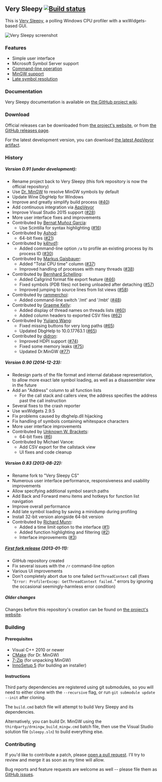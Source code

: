 ﻿Very Sleepy [![Build status](https://ci.appveyor.com/api/projects/status/5gf55tjd7mc80b05/branch/master?svg=true)](https://ci.appveyor.com/project/CyberShadow/verysleepy/branch/master)
-----------

This is [Very Sleepy](http://www.codersnotes.com/sleepy), a polling Windows CPU profiler with a wxWidgets-based GUI.

![Very Sleepy screenshot](https://dump.thecybershadow.net/12df19e403014f88f368da4c2d2482a2/1.png)

### Features

* Simple user interface
* Microsoft Symbol Server support
* [Command-line operation](https://github.com/VerySleepy/verysleepy/wiki/Command-Line-Usage)
* [MinGW support](https://github.com/VerySleepy/verysleepy/wiki/Profiling-MinGW-Programs)
* [Late symbol resolution](https://github.com/VerySleepy/verysleepy/wiki/Late-Symbol-Resolution)

### Documentation

Very Sleepy documentation is available on [the GitHub project wiki](https://github.com/VerySleepy/verysleepy/wiki).

### Download

Official releases can be downloaded from [the project's website](http://www.codersnotes.com/sleepy), or from [the GitHub releases page](https://github.com/VerySleepy/verysleepy/releases).

For the latest development version, you can download [the latest AppVeyor artifact](https://ci.appveyor.com/api/projects/CyberShadow/verysleepy/artifacts/setup.exe?branch=master).

### History

##### Version 0.91 (under development):

* Rename project back to Very Sleepy (this fork repository is now the official repository)
* Use [Dr. MinGW](https://github.com/jrfonseca/drmingw) to resolve MinGW symbols by default
* Update Wine DbgHelp for Windows
* Improve and greatly simplify build process ([#40](https://github.com/VerySleepy/verysleepy/pull/40))
* Add continuous integration via [AppVeyor](https://ci.appveyor.com/project/CyberShadow/verysleepy)
* Improve Visual Studio 2015 support ([#28](https://github.com/VerySleepy/verysleepy/issues/28))
* More user interface fixes and improvements
* Contributed by [Bernat Muñoz Garcia](https://github.com/shashClp):
    * Use Scintilla for syntax highlighting ([#16](https://github.com/VerySleepy/verysleepy/pull/16))
* Contributed by [Ashod](https://github.com/Ashod):
    * 64-bit fixes ([#21](https://github.com/VerySleepy/verysleepy/pull/21))
* Contributed by [k4hvd1](https://github.com/k4hvd1):
    * Added command-line option `/a` to profile an existing process by its process ID ([#30](https://github.com/VerySleepy/verysleepy/pull/30))
* Contributed by [Markus Gaisbauer](https://github.com/quijote):
    * Added "Total CPU time" column ([#37](https://github.com/VerySleepy/verysleepy/pull/37))
    * Improved handling of processes with many threads ([#38](https://github.com/VerySleepy/verysleepy/pull/38))
* Contributed by [Bernhard Schelling](https://github.com/schellingb):
    * Added Callgrind format file export feature ([#46](https://github.com/VerySleepy/verysleepy/pull/46))
    * Fixed symbols (PDB files) not being unloaded after detaching ([#57](https://github.com/VerySleepy/verysleepy/pull/57))
    * Improved jumping to source lines from list views ([#58](https://github.com/VerySleepy/verysleepy/pull/58))
* Contributed by [rammerchoi](https://github.com/RammerChoi):
    * Added command-line switch '/mt' and '/mbt' ([#48](https://github.com/VerySleepy/verysleepy/pull/48))
* Contributed by [Graeme Kelly](https://github.com/graemekelly):
    * Added display of thread names on threads lists ([#60](https://github.com/VerySleepy/verysleepy/pull/60))
    * Added column headers to exported CSV files ([#62](https://github.com/VerySleepy/verysleepy/pull/62))
* Contributed by [Yujiang Wang](https://github.com/AlanIWBFT):
    * Fixed missing buttons for very long paths ([#65](https://github.com/VerySleepy/verysleepy/pull/65))
    * Updated DbgHelp to 10.0.17763.1 ([#65](https://github.com/VerySleepy/verysleepy/pull/65))
* Contributed by [djdron](https://github.com/djdron):
    * Improved HDPI support ([#74](https://github.com/VerySleepy/verysleepy/pull/74))
    * Fixed some memory leaks ([#75](https://github.com/VerySleepy/verysleepy/pull/75))
    * Updated Dr.MinGW ([#77](https://github.com/VerySleepy/verysleepy/pull/77))

##### Version 0.90 (2014-12-23):

* Redesign parts of the file format and internal database representation, to allow more exact late symbol loading, as well as a disassembler view in the future
* Add an "Address" column to all function lists
  * For the call stack and callers view, the address specifies the address past the call instruction
* Several fixes to the crash reporter
* Use wxWidgets 2.9.5
* Fix problems caused by dbghelp.dll hijacking
* Fix handling of symbols containing whitespace characters
* More user interface improvements
* Contributed by [Unknown W. Brackets](https://github.com/unknownbrackets):
    * 64-bit fixes ([#6](https://github.com/VerySleepy/verysleepy/pull/6))
* Contributed by Michael Vance:
    * Add CSV export for the callstack view
    * UI fixes and code cleanup

##### Version 0.83 (2013-08-22):

* Rename fork to "Very Sleepy CS"
* Numerous user interface performance, responsiveness and usability improvements
* Allow specifying additional symbol search paths
* Add Back and Forward menu items and hotkeys for function list navigation
* Improve overall performance
* Add late symbol loading by saving a minidump during profiling
* Install 32-bit version alongside 64-bit version
* Contributed by [Richard Munn](https://github.com/benjymous):
    * Added a time limit option to the interface ([#1](https://github.com/VerySleepy/verysleepy/pull/1))
    * Added function highlighting and filtering ([#2](https://github.com/VerySleepy/verysleepy/pull/2))
    * Interface improvements ([#3](https://github.com/VerySleepy/verysleepy/pull/3))

##### [First fork release](http://blog.thecybershadow.net/2013/01/11/very-sleepy-fork/) (2013-01-11):

* GitHub repository created
* Fix several issues with the `/r` command-line option
* Various UI improvements
* Don't completely abort due to one failed `GetThreadContext` call (fixes "`Error: ProfilerExcep: GetThreadContext failed.`" errors by ignoring the occasional seemingly-harmless error condition)

##### Older changes

Changes before this repository's creation can be found on [the project's website](http://www.codersnotes.com/programs/sleepy).

### Building

#### Prerequisites

* Visual C++ 2010 or newer
* [CMake](https://cmake.org/) (for Dr. MinGW)
* [7-Zip](http://www.7-zip.org/) (for unpacking MinGW)
* [InnoSetup 5](http://www.jrsoftware.org/isinfo.php) (for building an installer)

#### Instructions

Third party dependencies are registered using git submodules, so you will need to either clone with the `--recursive` flag, or run `git submodule update --init` after cloning.

The `build.cmd` batch file will attempt to build Very Sleepy and its dependencies.

Alternatively, you can build Dr. MinGW using the `thirdparty/drmingw_build_mingw.cmd` batch file, then use the Visual Studio solution file (`sleepy.sln`) to build everything else.

### Contributing

If you'd like to contribute a patch, please [open a pull request](https://github.com/VerySleepy/verysleepy/pulls). I'll try to review and merge it as soon as my time will allow.

Bug reports and feature requests are welcome as well -- please file them as [GitHub issues](https://github.com/VerySleepy/verysleepy/issues).
